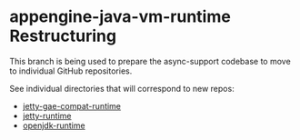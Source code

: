 appengine-java-vm-runtime Restructuring
=======================================

This branch is being used to prepare the async-support codebase to move to individual GitHub repositories.

See individual directories that will correspond to new repos:
 * [jetty-gae-compat-runtime](jetty-gae-compat-runtime)
 * [jetty-runtime](jetty-runtime)
 * [openjdk-runtime](openjdk-runtime)
